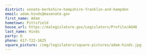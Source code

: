 ```yaml
---
district: senate-berkshire-hampshire-franklin-and-hampden
email: adam.hinds@masenate.gov
first_name: Adam
hometown: Pittsfield
house_url: https://malegislature.gov/Legislators/Profile/AGH0
last_name: Hinds
party: D
phone: 617-722-1625
square_picture: /img/legislators/square-pictures/adam-hinds.jpg
---
```

